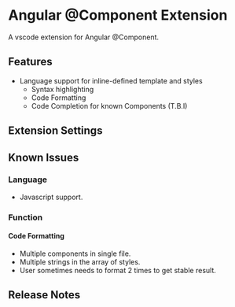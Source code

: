 # Angular @Component Extension

A vscode extension for Angular @Component.

## Features
- Language support for inline-defined template and styles
  - Syntax highlighting
  - Code Formatting
  - Code Completion for known Components (T.B.I)

## Extension Settings

## Known Issues

### Language
- Javascript support.

### Function

#### Code Formatting
- Multiple components in single file.
- Multiple strings in the array of styles.
- User sometimes needs to format 2 times to get stable result.

## Release Notes